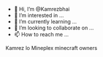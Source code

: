 - 👋 Hi, I’m @Kamrezbhai
- 👀 I’m interested in ...
- 🌱 I’m currently learning ...
- 💞️ I’m looking to collaborate on ...
- 📫 How to reach me ...

<!---
Kamrezbhai/Kamrezbhai is a ✨ special ✨ repository because its `README.md` (this file) appears on your GitHub profile.
You can click the Preview link to take a look at your changes.
--->
Kamrez lo Mineplex minecraft owners 
